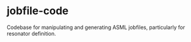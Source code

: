 # jobfile-code
Codebase for manipulating and generating ASML jobfiles, particularly for resonator definition.
